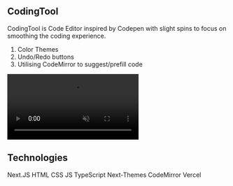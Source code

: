 <h2>CodingTool</h2>

CodingTool is Code Editor inspired by Codepen with slight spins to focus on smoothing the coding experience.

1. Color Themes
2. Undo/Redo buttons
3. Utilising CodeMirror to suggest/prefill code

<video muted playsinline>
<source src="codingtool.mp4" type="video/mp4">
Your browser does not support video.
</video>

<h2>Technologies</h2>

Next.JS HTML CSS JS TypeScript Next-Themes CodeMirror Vercel

